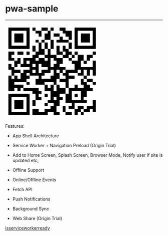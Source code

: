 # pwa-sample

---

![](./qrcode.png)

Features:

- App Shell Architecture

- Service Worker + Navigation Preload (Origin Trial)

- Add to Home Screen, Splash Screen, Browser Mode, Notify user if site is updated etc,

- Offline Support

- Online/Offline Events

- Fetch API

- Push Notifications

- Background Sync

- Web Share (Origin Trial)

[isserviceworkerready](//jakearchibald.github.io/isserviceworkerready/index.html)
